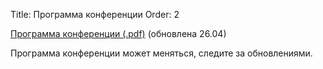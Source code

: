 Title: Программа конференции
Order: 2

<!-- Status: hidden -->

[Программа конференции (.pdf)](files/vvmsh2025.pdf) (обновлена 26.04)

Программа конференции может меняться, следите за обновлениями.